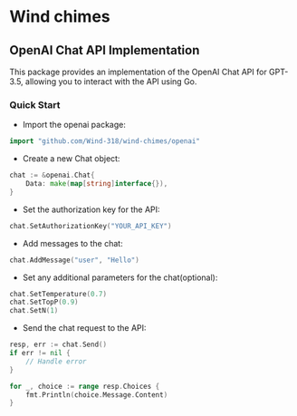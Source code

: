 # Wind chimes

## OpenAI Chat API Implementation
This package provides an implementation of the OpenAI Chat API for GPT-3.5, allowing you to interact with the API using Go.

### Quick Start
- Import the openai package:
```Go
import "github.com/Wind-318/wind-chimes/openai"
```

- Create a new Chat object:
```Go
chat := &openai.Chat{
	Data: make(map[string]interface{}),
}
```

- Set the authorization key for the API:
```Go
chat.SetAuthorizationKey("YOUR_API_KEY")
```

- Add messages to the chat:
```Go
chat.AddMessage("user", "Hello")
```

- Set any additional parameters for the chat(optional):
```Go
chat.SetTemperature(0.7)
chat.SetTopP(0.9)
chat.SetN(1)
```

- Send the chat request to the API:
```Go
resp, err := chat.Send()
if err != nil {
    // Handle error
}

for _, choice := range resp.Choices {
    fmt.Println(choice.Message.Content)
}
```
